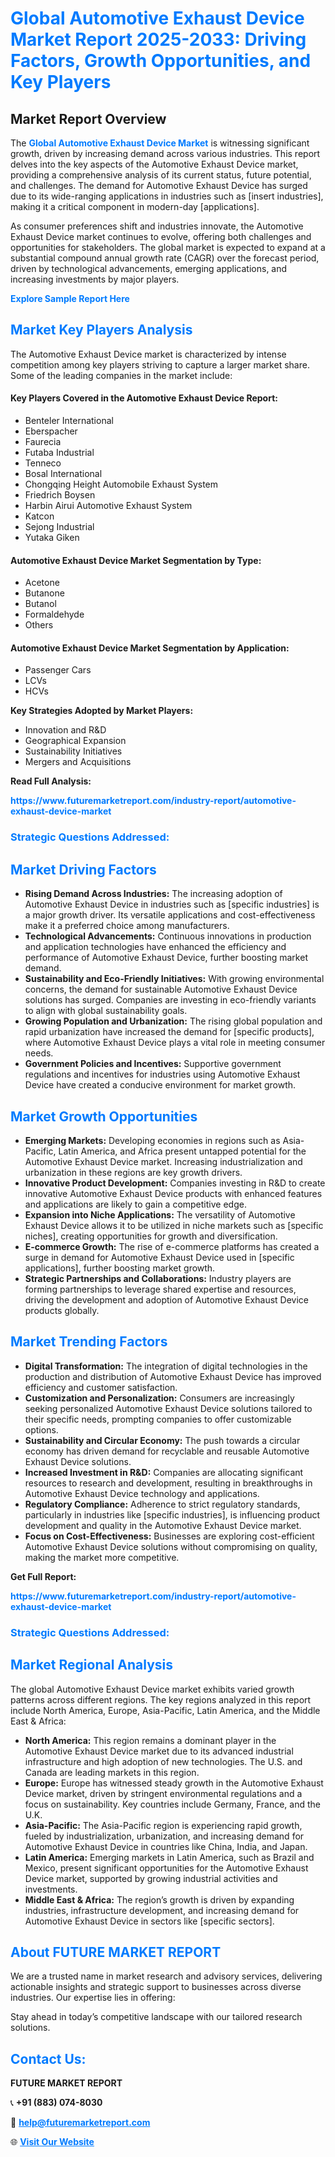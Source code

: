 <h1 style="color: #007BFF;">Global Automotive Exhaust Device Market Report 2025-2033: Driving Factors, Growth Opportunities, and Key Players</h1>

<section id="overview">
<h2>Market Report Overview</h2>
<p>The <a href="https://www.futuremarketreport.com/industry-report/automotive-exhaust-device-market" style="color: #007BFF; text-decoration: none;"><strong>Global Automotive Exhaust Device Market</strong></a> is witnessing significant growth, driven by increasing demand across various industries. This report delves into the key aspects of the Automotive Exhaust Device market, providing a comprehensive analysis of its current status, future potential, and challenges. The demand for Automotive Exhaust Device has surged due to its wide-ranging applications in industries such as [insert industries], making it a critical component in modern-day [applications].</p>
<p>As consumer preferences shift and industries innovate, the Automotive Exhaust Device market continues to evolve, offering both challenges and opportunities for stakeholders. The global market is expected to expand at a substantial compound annual growth rate (CAGR) over the forecast period, driven by technological advancements, emerging applications, and increasing investments by major players.</p>
</section>

<section id="overview">
<p><a href="https://www.futuremarketreport.com/request-sample/reportId=55026" style="color: #007BFF; text-decoration: none;"><strong>Explore Sample Report Here</strong></a></p>
</section>

<section id="key-players">
<h2 style="color: #007BFF;">Market Key Players Analysis</h2>
<p>The Automotive Exhaust Device market is characterized by intense competition among key players striving to capture a larger market share. Some of the leading companies in the market include:</p>
<h4>Key Players Covered in the Automotive Exhaust Device Report:</h4>
<ul><li>Benteler International</li><li>Eberspacher</li><li>Faurecia</li><li>Futaba Industrial</li><li>Tenneco</li><li>Bosal International</li><li>Chongqing Height Automobile Exhaust System</li><li>Friedrich Boysen</li><li>Harbin Airui Automotive Exhaust System</li><li>Katcon</li><li>Sejong Industrial</li><li>Yutaka Giken</li></ul>
<h4>Automotive Exhaust Device Market Segmentation by Type:</h4>
<ul><li>Acetone</li><li>Butanone</li><li>Butanol</li><li>Formaldehyde</li><li>Others</li></ul>

<h4>Automotive Exhaust Device Market Segmentation by Application:</h4>
<ul><li>Passenger Cars</li><li>LCVs</li><li>HCVs</li></ul>
<p><strong>Key Strategies Adopted by Market Players:</strong></p>
<ul>
<li>Innovation and R&D</li>
<li>Geographical Expansion</li>
<li>Sustainability Initiatives</li>
<li>Mergers and Acquisitions</li>
</ul>
</section>

<section>
<p><strong>Read Full Analysis: </strong></p><a href="https://www.futuremarketreport.com/industry-report/automotive-exhaust-device-market" style="color: #007BFF; text-decoration: none;"><strong>https://www.futuremarketreport.com/industry-report/automotive-exhaust-device-market</strong></a>
<h3 style="color: #007BFF;">Strategic Questions Addressed:</h3>
</section>

<section id="driving-factors">
<h2 style="color: #007BFF;">Market Driving Factors</h2>
<ul>
<li><strong>Rising Demand Across Industries:</strong> The increasing adoption of Automotive Exhaust Device in industries such as [specific industries] is a major growth driver. Its versatile applications and cost-effectiveness make it a preferred choice among manufacturers.</li>
<li><strong>Technological Advancements:</strong> Continuous innovations in production and application technologies have enhanced the efficiency and performance of Automotive Exhaust Device, further boosting market demand.</li>
<li><strong>Sustainability and Eco-Friendly Initiatives:</strong> With growing environmental concerns, the demand for sustainable Automotive Exhaust Device solutions has surged. Companies are investing in eco-friendly variants to align with global sustainability goals.</li>
<li><strong>Growing Population and Urbanization:</strong> The rising global population and rapid urbanization have increased the demand for [specific products], where Automotive Exhaust Device plays a vital role in meeting consumer needs.</li>
<li><strong>Government Policies and Incentives:</strong> Supportive government regulations and incentives for industries using Automotive Exhaust Device have created a conducive environment for market growth.</li>
</ul>
</section>

<section id="growth-opportunities">
<h2 style="color: #007BFF;">Market Growth Opportunities</h2>
<ul>
<li><strong>Emerging Markets:</strong> Developing economies in regions such as Asia-Pacific, Latin America, and Africa present untapped potential for the Automotive Exhaust Device market. Increasing industrialization and urbanization in these regions are key growth drivers.</li>
<li><strong>Innovative Product Development:</strong> Companies investing in R&D to create innovative Automotive Exhaust Device products with enhanced features and applications are likely to gain a competitive edge.</li>
<li><strong>Expansion into Niche Applications:</strong> The versatility of Automotive Exhaust Device allows it to be utilized in niche markets such as [specific niches], creating opportunities for growth and diversification.</li>
<li><strong>E-commerce Growth:</strong> The rise of e-commerce platforms has created a surge in demand for Automotive Exhaust Device used in [specific applications], further boosting market growth.</li>
<li><strong>Strategic Partnerships and Collaborations:</strong> Industry players are forming partnerships to leverage shared expertise and resources, driving the development and adoption of Automotive Exhaust Device products globally.</li>
</ul>
</section>

<section id="trending-factors">
<h2 style="color: #007BFF;">Market Trending Factors</h2>
<ul>
<li><strong>Digital Transformation:</strong> The integration of digital technologies in the production and distribution of Automotive Exhaust Device has improved efficiency and customer satisfaction.</li>
<li><strong>Customization and Personalization:</strong> Consumers are increasingly seeking personalized Automotive Exhaust Device solutions tailored to their specific needs, prompting companies to offer customizable options.</li>
<li><strong>Sustainability and Circular Economy:</strong> The push towards a circular economy has driven demand for recyclable and reusable Automotive Exhaust Device solutions.</li>
<li><strong>Increased Investment in R&D:</strong> Companies are allocating significant resources to research and development, resulting in breakthroughs in Automotive Exhaust Device technology and applications.</li>
<li><strong>Regulatory Compliance:</strong> Adherence to strict regulatory standards, particularly in industries like [specific industries], is influencing product development and quality in the Automotive Exhaust Device market.</li>
<li><strong>Focus on Cost-Effectiveness:</strong> Businesses are exploring cost-efficient Automotive Exhaust Device solutions without compromising on quality, making the market more competitive.</li>
</ul>
</section>

<section>
<p><strong>Get Full Report: </strong></p><a href="https://www.futuremarketreport.com/industry-report/automotive-exhaust-device-market" style="color: #007BFF; text-decoration: none;"><strong>https://www.futuremarketreport.com/industry-report/automotive-exhaust-device-market</strong></a>
<h3 style="color: #007BFF;">Strategic Questions Addressed:</h3>
</section>


<section id="regional-analysis">
<h2 style="color: #007BFF;">Market Regional Analysis</h2>
<p>The global Automotive Exhaust Device market exhibits varied growth patterns across different regions. The key regions analyzed in this report include North America, Europe, Asia-Pacific, Latin America, and the Middle East & Africa:</p>
<ul>
<li><strong>North America:</strong> This region remains a dominant player in the Automotive Exhaust Device market due to its advanced industrial infrastructure and high adoption of new technologies. The U.S. and Canada are leading markets in this region.</li>
<li><strong>Europe:</strong> Europe has witnessed steady growth in the Automotive Exhaust Device market, driven by stringent environmental regulations and a focus on sustainability. Key countries include Germany, France, and the U.K.</li>
<li><strong>Asia-Pacific:</strong> The Asia-Pacific region is experiencing rapid growth, fueled by industrialization, urbanization, and increasing demand for Automotive Exhaust Device in countries like China, India, and Japan.</li>
<li><strong>Latin America:</strong> Emerging markets in Latin America, such as Brazil and Mexico, present significant opportunities for the Automotive Exhaust Device market, supported by growing industrial activities and investments.</li>
<li><strong>Middle East & Africa:</strong> The region’s growth is driven by expanding industries, infrastructure development, and increasing demand for Automotive Exhaust Device in sectors like [specific sectors].</li>
</ul>
</section>

<footer>
<h2 style="color: #007BFF;">About FUTURE MARKET REPORT</h2>
<p>We are a trusted name in market research and advisory services, delivering actionable insights and strategic support to businesses across diverse industries. Our expertise lies in offering:</p>

<p>Stay ahead in today’s competitive landscape with our tailored research solutions.</p>

<h2 style="color: #007BFF;">Contact Us:</h2>
<p><strong>FUTURE MARKET REPORT</strong></p>
<p>📞 <strong>+91 (883) 074-8030</strong></p>
<p>📧 <strong><a href="mailto:help@futuremarketreport.com" style="color: #007BFF;">help@futuremarketreport.com</a></strong></p>
<p>🌐 <strong><a href="https://www.futuremarketreport.com/" style="color: #007BFF;">Visit Our Website</a></strong></p>
</footer>